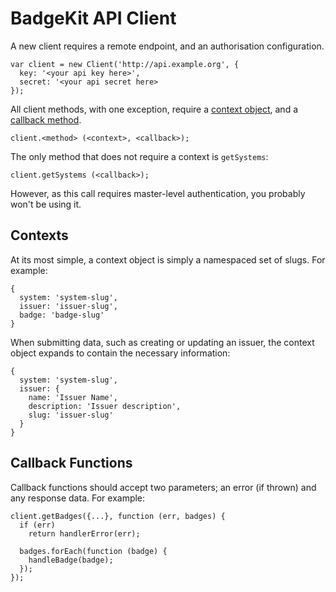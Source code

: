 # BadgeKit API Client

A new client requires a remote endpoint, and an authorisation configuration.

```
var client = new Client('http://api.example.org', {
  key: '<your api key here>',
  secret: '<your api secret here>
});
```

All client methods, with one exception, require a [context object](#contexts), and a [callback method](#callbacks).

```
client.<method> (<context>, <callback>);
```

The only method that does not require a context is `getSystems`:

```
client.getSystems (<callback>);
```

However, as this call requires master-level authentication, you probably won't be using it.

<a name="contexts"></a>
## Contexts

At its most simple, a context object is simply a namespaced set of slugs. For example:

```
{
  system: 'system-slug',
  issuer: 'issuer-slug',
  badge: 'badge-slug'
}
```

When submitting data, such as creating or updating an issuer, the context object expands to contain the necessary information:

```
{
  system: 'system-slug',
  issuer: {
    name: 'Issuer Name',
    description: 'Issuer description',
    slug: 'issuer-slug'
  }
}
```

<a name="callbacks"></a>
## Callback Functions

Callback functions should accept two parameters; an error (if thrown) and any response data. For example:

```
client.getBadges({...}, function (err, badges) {
  if (err)
    return handlerError(err);

  badges.forEach(function (badge) {
    handleBadge(badge);
  });
});
```
